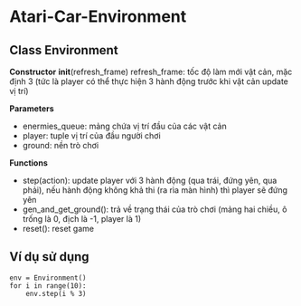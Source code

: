 # Atari-Car-Environment

## Class Environment
**Constructor** 
__init__(refresh_frame)
refresh_frame: tốc độ làm mới vật cản, mặc định 3 (tức là player có thể thực hiện 3 hành động trước khi vật cản update vị trí)

**Parameters**
- enermies_queue: mảng chứa vị trí đầu của các vật cản
- player: tuple vị trí của đầu người chơi
- ground: nền trò chơi

**Functions**
- step(action): update player với 3 hành động (qua trái, đứng yên, qua phải), nếu hành động không khả thi (ra rìa màn hình) thì player sẽ đứng yên
- gen_and_get_ground(): trả về trạng thái của trò chơi (mảng hai chiều, ô trống là 0, địch là -1, player là 1)
- reset(): reset game


## Ví dụ sử dụng
```
env = Environment()
for i in range(10):
    env.step(i % 3)
```  
